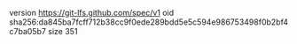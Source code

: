 version https://git-lfs.github.com/spec/v1
oid sha256:da845ba7fcff712b38cc9f0ede289bdd5e5c594e986753498f0b2bf4c7ba05b7
size 351
